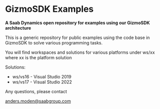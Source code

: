 GizmoSDK Examples
==================

<B>A Saab Dynamics open repository for examples using our GizmoSDK architecture</B>

This is a generic repository for public examples using the code base in GizmoSDK to solve various programming tasks.

You will find workspaces and solutions for various platforms under ws/xx where xx is the platform solution

Solutions:

* ws/vs16 - Visual Studio 2019
* ws/vs17 - Visual Studio 2022



Any questions, please contact 

anders.moden@saabgroup.com


